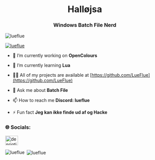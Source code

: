 <h1 align="center">Halløjsa</h1>
<h3 align="center">Windows Batch File Nerd</h3>

<p align="left"> <img src="https://komarev.com/ghpvc/?username=lueflue&label=Profile%20views&color=0e75b6&style=flat" alt="lueflue" /> </p>

<p align="left"> <a href="https://github.com/ryo-ma/github-profile-trophy"><img src="https://github-profile-trophy.vercel.app/?username=lueflue" alt="lueflue" /></a> </p>

- 🔭 I’m currently working on **OpenColours**

- 🌱 I’m currently learning **Lua**

- 👨‍💻 All of my projects are available at [https://github.com/LueFlue](https://github.com/LueFlue)

- 💬 Ask me about **Batch File**

- 📫 How to reach me **Discord: lueflue**

- ⚡ Fun fact **Jeg kan ikke finde ud af og Hacke**

<h3 align="left">🌐 Socials:</h3>
<p align="left">
<a href="https://www.youtube.com/c/denrigtigeflue" target="blank"><img align="center" src="https://raw.githubusercontent.com/rahuldkjain/github-profile-readme-generator/master/src/images/icons/Social/youtube.svg" alt="denrigtigeflue" height="30" width="40" /></a>
</p>

<p><img align="left" src="https://github-readme-stats.vercel.app/api/top-langs?username=lueflue&show_icons=true&locale=en&layout=compact" alt="lueflue" /></p>

<p>&nbsp;<img align="center" src="https://github-readme-stats.vercel.app/api?username=lueflue&show_icons=true&locale=en" alt="lueflue" /></p>
